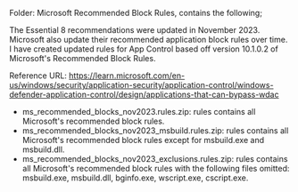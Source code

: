 Folder: Microsoft Recommended Block Rules, contains the following;

The Essential 8 recommendations were updated in November 2023. Microsoft also update their recommended application block rules over time. I have created updated rules for App Control based off version 10.1.0.2 of Microsoft's Recommended Block Rules. 

Reference URL: https://learn.microsoft.com/en-us/windows/security/application-security/application-control/windows-defender-application-control/design/applications-that-can-bypass-wdac


- ms_recommended_blocks_nov2023.rules.zip: rules contains all Microsoft's recommended block rules. 
- ms_recommended_blocks_nov2023_msbuild.rules.zip: rules contains all Microsoft's recommended block rules except for msbuild.exe and msbuild.dll.
- ms_recommended_blocks_nov2023_exclusions.rules.zip: rules contains all Microsoft's recommended block rules with the following files omitted: msbuild.exe, msbuild.dll, bginfo.exe, wscript.exe, cscript.exe. 

